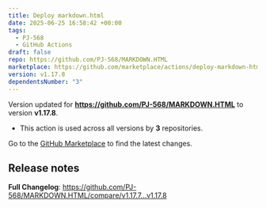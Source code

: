 ```yaml
---
title: Deploy markdown.html
date: 2025-06-25 16:58:42 +00:00
tags:
  - PJ-568
  - GitHub Actions
draft: false
repo: https://github.com/PJ-568/MARKDOWN.HTML
marketplace: https://github.com/marketplace/actions/deploy-markdown-html
version: v1.17.8
dependentsNumber: "3"
---
```



Version updated for **https://github.com/PJ-568/MARKDOWN.HTML** to version **v1.17.8**.
- This action is used across all versions by **3** repositories.

Go to the [GitHub Marketplace](https://github.com/marketplace/actions/deploy-markdown-html) to find the latest changes.

## Release notes

**Full Changelog**: https://github.com/PJ-568/MARKDOWN.HTML/compare/v1.17.7...v1.17.8
